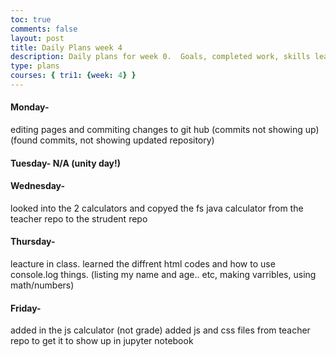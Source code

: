 ```yaml
---
toc: true
comments: false
layout: post
title: Daily Plans week 4
description: Daily plans for week 0.  Goals, completed work, skills learned
type: plans
courses: { tri1: {week: 4} }
---
```


#### Monday- 
editing pages and commiting changes to git hub (commits not showing up) (found commits, not showing updated repository)


#### Tuesday- N/A (unity day!)

#### Wednesday-
looked into the 2 calculators and copyed the fs java calculator from the teacher repo to the strudent repo

#### Thursday-
leacture in class.  learned the diffrent html codes and how to use console.log things. (listing my name and age.. etc, making varribles, using math/numbers)

#### Friday- 
added in the js calculator (not grade) added js and css files from teacher repo to get it to show up in jupyter notebook